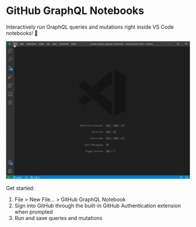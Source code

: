 # GitHub GraphQL Notebooks

Interactively run GraphQL queries and mutations right inside VS Code notebooks! 📓

<img src='./images/github-graphql.gif'>

Get started:
1. File > New File... > GitHub GraphQL Notebook
2. Sign into GitHub through the built-in GitHub Authentication extension when prompted
3. Run and save queries and mutations
